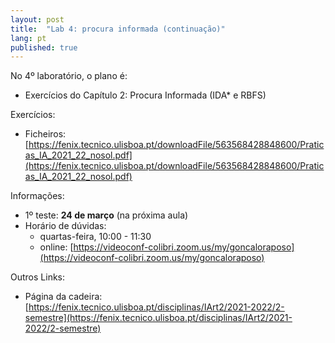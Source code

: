 ```yaml
---
layout: post
title:  "Lab 4: procura informada (continuação)"
lang: pt
published: true
---
```


No 4º laboratório, o plano é:
- Exercícios do Capítulo 2: Procura Informada (IDA* e RBFS)

Exercícios:
- Ficheiros: [https://fenix.tecnico.ulisboa.pt/downloadFile/563568428848600/Praticas_IA_2021_22_nosol.pdf](https://fenix.tecnico.ulisboa.pt/downloadFile/563568428848600/Praticas_IA_2021_22_nosol.pdf)

Informações:
- 1º teste: **24 de março** (na próxima aula)
- Horário de dúvidas:
	- quartas-feira, 10:00 - 11:30
	- online: [https://videoconf-colibri.zoom.us/my/goncaloraposo](https://videoconf-colibri.zoom.us/my/goncaloraposo) 

Outros Links:
- Página da cadeira: [https://fenix.tecnico.ulisboa.pt/disciplinas/IArt2/2021-2022/2-semestre](https://fenix.tecnico.ulisboa.pt/disciplinas/IArt2/2021-2022/2-semestre)
